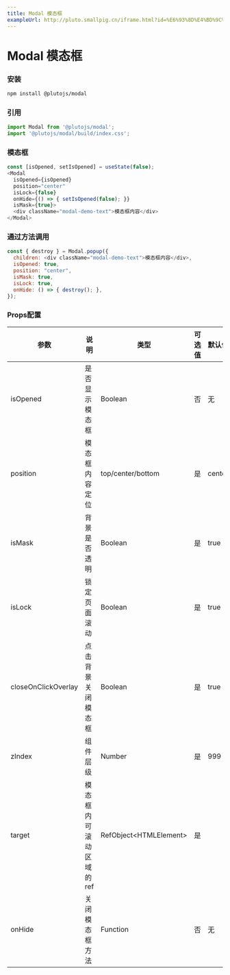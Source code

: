 ```yaml
---
title: Modal 模态框
exampleUrl: http://pluto.smallpig.cn/iframe.html?id=%E6%93%8D%E4%BD%9C%E5%8F%8D%E9%A6%88-modal-%E6%A8%A1%E6%80%81%E6%A1%86--story-1
---
```


# Modal 模态框

### 安装
``` bash
npm install @plutojs/modal
```

### 引用
``` js
import Modal from '@plutojs/modal';
import '@plutojs/modal/build/index.css';
```

### 模态框
``` js
const [isOpened, setIsOpened] = useState(false);
<Modal
  isOpened={isOpened}
  position="center"
  isLock={false}
  onHide={() => { setIsOpened(false); }}
  isMask={true}>
  <div className="modal-demo-text">模态框内容</div>
</Modal>
```

### 通过方法调用
```js
const { destroy } = Modal.popup({
  children: <div className="modal-demo-text">模态框内容</div>,
  isOpened: true,
  position: "center",
  isMask: true,
  isLock: true,
  onHide: () => { destroy(); },
});
```

### Props配置
| 参数 | 说明 | 类型 | 可选值 | 默认值 | 必填 |
| ---- | ---- | ---- | ---- | ---- | ---- |
| isOpened | 是否显示模态框 | Boolean | 否 | 无 | 是 |
| position | 模态框内容定位 | top/center/bottom | 是 | center | 否 |
| isMask | 背景是否透明 | Boolean | 是 | true | 否 |
| isLock | 锁定页面滚动 | Boolean | 是 | true | 否 |
| closeOnClickOverlay | 点击背景关闭模态框 | Boolean | 是 | true | 否 |
| zIndex | 组件层级 | Number | 是 | 999 | 否 |
| target | 模态框内可滚动区域的ref | RefObject\<HTMLElement\> | 是 || 否 |
| onHide | 关闭模态框方法 | Function | 否 | 无 | 是 |